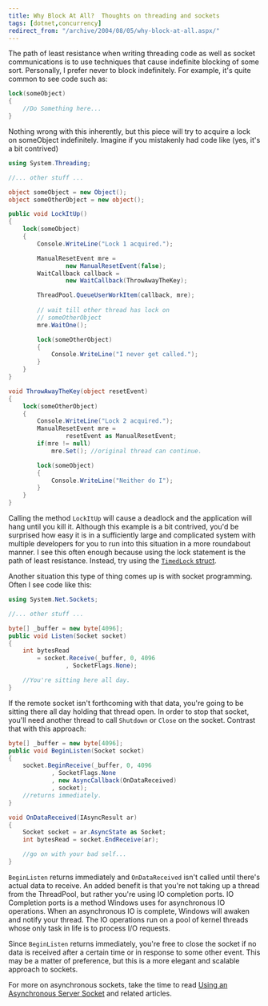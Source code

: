 ```yaml
---
title: Why Block At All?  Thoughts on threading and sockets
tags: [dotnet,concurrency]
redirect_from: "/archive/2004/08/05/why-block-at-all.aspx/"
---
```


The path of least resistance when writing threading code as well as
socket communications is to use techniques that cause indefinite
blocking of some sort. Personally, I prefer never to block indefinitely.
For example, it's quite common to see code such as:

```csharp
lock(someObject)
{
    //Do Something here...
}
```

Nothing wrong with this inherently, but this piece will try to acquire a
lock on someObject indefinitely. Imagine if you mistakenly had code like
(yes, it's a bit contrived)

```csharp
using System.Threading;

//... other stuff ...

object someObject = new Object();
object someOtherObject = new object();

public void LockItUp()
{
    lock(someObject)
    {
        Console.WriteLine("Lock 1 acquired.");

        ManualResetEvent mre = 
                new ManualResetEvent(false);
        WaitCallback callback = 
                new WaitCallback(ThrowAwayTheKey);        

        ThreadPool.QueueUserWorkItem(callback, mre);
        
        // wait till other thread has lock on 
        // someOtherObject
        mre.WaitOne(); 

        lock(someOtherObject)
        {
            Console.WriteLine("I never get called.");
        }
    }
}

void ThrowAwayTheKey(object resetEvent)
{
    lock(someOtherObject)
    {
        Console.WriteLine("Lock 2 acquired.");
        ManualResetEvent mre = 
                resetEvent as ManualResetEvent;
        if(mre != null)
            mre.Set(); //original thread can continue.

        lock(someObject)
        {
            Console.WriteLine("Neither do I");
        }
    }
}
```

Calling the method `LockItUp` will cause a deadlock and the application will hang until you kill it. Although this example is a bit contrived, you'd be surprised how easy it is in a sufficiently large and complicated system with multiple developers for you to run into this situation in a more roundabout manner. I see this often enough because using the lock statement is the path of least resistance. Instead, try
using the [`TimedLock` struct](http://www.interact-sw.co.uk/iangblog/2004/03/23/locking).

Another situation this type of thing comes up is with socket programming. Often I see code like this:

```csharp
using System.Net.Sockets;

//... other stuff ...

byte[] _buffer = new byte[4096];
public void Listen(Socket socket)
{
    int bytesRead 
        = socket.Receive(_buffer, 0, 4096
                , SocketFlags.None);

    //You're sitting here all day.
}
```

If the remote socket isn't forthcoming with that data, you're going to be sitting there all day holding that thread open. In order to stop that socket, you'll need another thread to call `Shutdown` or `Close` on the socket. Contrast that with this approach:

```csharp
byte[] _buffer = new byte[4096];
public void BeginListen(Socket socket)
{
    socket.BeginReceive(_buffer, 0, 4096
            , SocketFlags.None
            , new AsyncCallback(OnDataReceived)
            , socket);
    //returns immediately.
}

void OnDataReceived(IAsyncResult ar)
{
    Socket socket = ar.AsyncState as Socket;
    int bytesRead = socket.EndReceive(ar);

    //go on with your bad self...
}
```

`BeginListen` returns immediately and `OnDataReceived` isn't called until there's actual data to receive. An added benefit is that you're not taking up a thread from the ThreadPool, but rather you're using IO completion ports. IO Completion ports is a method Windows uses for asynchronous IO operations. When an asynchronous IO is complete, Windows will awaken and notify your thread. The IO operations run on a pool of kernel threads whose only task in life is to process I/O requests.

Since `BeginListen` returns immediately, you're free to close the socket if no data is received after a certain time or in response to some other event. This may be a matter of preference, but this is a more elegant and scalable approach to sockets.

For more on asynchronous sockets, take the time to read [Using an Asynchronous Server
Socket](http://msdn.microsoft.com/library/default.asp?url=/library/en-us/cpguide/html/cpconUsingNon-blockingClientSocket.asp) and related articles.
